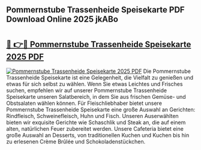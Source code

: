 ## Pommernstube Trassenheide Speisekarte PDF Download Online 2025 jkABo

# <h2><a href="http://gc7bln.nevu.top/?p=Pommernstube+Trassenheide+Speisekarte">🔗 👉🔴 Pommernstube Trassenheide Speisekarte 2025 PDF</a></h2>

[![Pommernstube Trassenheide Speisekarte 2025 PDF](https://i.imgur.com/dBaPXMq.png)](http://gc7bln.nevu.top/?p=Pommernstube+Trassenheide+Speisekarte)
Die Pommernstube Trassenheide Speisekarte ist eine Gelegenheit, die Vielfalt zu genießen und etwas für sich selbst zu wählen. Wenn Sie etwas Leichtes und Frisches suchen, empfehlen wir auf unserer Pommernstube Trassenheide Speisekarte unseren Salatbereich, in dem Sie aus frischen Gemüse- und Obstsalaten wählen können. Für Fleischliebhaber bietet unsere Pommernstube Trassenheide Speisekarte eine große Auswahl an Gerichten: Rindfleisch, Schweinefleisch, Huhn und Fisch. Unseren Auserwählten bieten wir exquisite Gerichte wie Schaschlik und Steak an, die auf einem alten, natürlichen Feuer zubereitet werden. Unsere Cafeteria bietet eine große Auswahl an Desserts, von traditionellen Kuchen und Kuchen bis hin zu erlesenen Crème Brûlée und Schokoladenstückchen.
